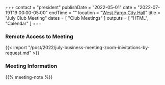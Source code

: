+++
contact = "president"
publishDate = "2022-05-01"
date = "2022-07-19T19:00:00-05:00"
endTime = ""
location = "[West Fargo City Hall](/places/west-fargo-city-hall/)"
title = "July Club Meeting"
dates = [ "Club Meetings" ]
outputs = [ "HTML", "Calendar" ]
+++
### Remote Access to Meeting

{{< import "/post/2022/july-business-meeting-zoom-inivitations-by-request.md" >}}

### Meeting Information

{{% meeting-note %}}

